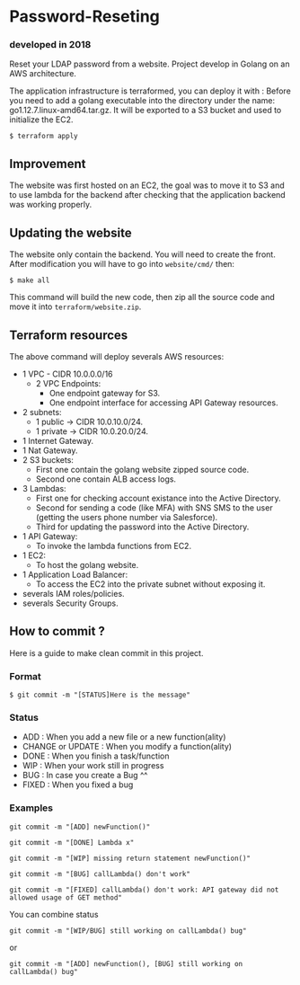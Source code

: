 # Password-Reseting
### developed in 2018
Reset your LDAP password from a website.
Project develop in Golang on an AWS architecture.

The application infrastructure is terraformed, you can deploy it with :
Before you need to add a golang executable into the directory under the name: go1.12.7.linux-amd64.tar.gz. It will be exported to a S3 bucket and used to initialize the EC2.
```
$ terraform apply
```
## Improvement

The website was first hosted on an EC2, the goal was to move it to S3 and to use lambda for the backend after checking that the application backend was working properly.

## Updating the website

The website only contain the backend. You will need to create the front.
After modification you will have to go into `website/cmd/` then:
```
$ make all
```
This command will build the new code, then zip all the source code and move it into `terraform/website.zip`.

## Terraform resources
The above command will deploy severals AWS resources:
* 1 VPC - CIDR 10.0.0.0/16
    * 2 VPC Endpoints:
        * One endpoint gateway for S3.
        * One endpoint interface for accessing API Gateway resources.
* 2 subnets:
    * 1 public ->  CIDR 10.0.10.0/24.
    * 1 private -> CIDR 10.0.20.0/24.
* 1 Internet Gateway.
* 1 Nat Gateway.
* 2 S3 buckets:
    * First one contain the golang website zipped source code.
    * Second one contain ALB access logs.
* 3 Lambdas:
    * First one for checking account existance into the Active Directory.
    * Second for sending a code (like MFA) with SNS SMS to the user (getting the users phone number via Salesforce).
    * Third for updating the password into the Active Directory.
* 1 API Gateway:
    * To invoke the lambda functions from EC2.
* 1 EC2:
    * To host the golang website.
* 1 Application Load Balancer:
    * To access the EC2 into the private subnet without exposing it.
* severals IAM roles/policies.
* severals Security Groups.

## How to commit ?
Here is a guide to make clean commit in this project.

### Format
```
$ git commit -m "[STATUS]Here is the message"
```

### Status
* ADD : When you add a new file or a new function(ality)
* CHANGE or UPDATE : When you modify a function(ality)
* DONE : When you finish a task/function
* WIP : When your work still in progress
* BUG : In case you create a Bug ^^
* FIXED : When you fixed a bug

### Examples
```
git commit -m "[ADD] newFunction()"
```
```
git commit -m "[DONE] Lambda x"
```
```
git commit -m "[WIP] missing return statement newFunction()"
```
```
git commit -m "[BUG] callLambda() don't work"
```
```
git commit -m "[FIXED] callLambda() don't work: API gateway did not allowed usage of GET method"
```
You can combine status
```
git commit -m "[WIP/BUG] still working on callLambda() bug"
```
or
```
git commit -m "[ADD] newFunction(), [BUG] still working on callLambda() bug"
```
